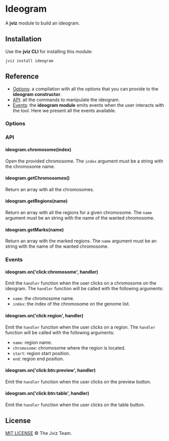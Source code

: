 # Ideogram

A **jviz** module to build an ideogram.

## Installation

Use the **jviz CLI** for installing this module:

```
jviz install ideogram
```

## Reference

- [Options](#options): a compilation with all the options that you can provide to the **ideogram constructor**.
- [API](#api): all the commands to manipulate the ideogram.
- [Events](#events): the **ideogram module** emits events when the user interacts with the tool. Here we present all the events available.

### Options

### API

#### ideogram.chromosome(index)

Open the provided chromosome. The `index` argument must be a string with the chromosome name.

#### ideogram.getChromosomes()

Return an array with all the chromosomes.

#### ideogram.getRegions(name)

Return an array with all the regions for a given chromosome. The `name` argument must be an string with the name of the wanted chromosome.

#### ideogram.getMarks(name)

Return an array with the marked regions. The `name` argument must be an string with the name of the wanted chromosome.


### Events

#### ideogram.on('click:chromosome', handler)

Emit the `handler` function when the user clicks on a chromosome on the ideogram. The `handler` function will be called with the following arguments:
- `name`: the chromosome name.
- `index`: the index of the chromosome on the genome list.

#### ideogram.on('click:region', handler)

Emit the `handler` function when the user clicks on a region. The `handler` function will be called with the following arguments:
- `name`: region name.
- `chromosome`: chromosome where the region is located.
- `start`: region start position.
- `end`: region end position.

#### ideogram.on('click:btn:preview', handler)

Emit the `handler` function when the user clicks on the preview button.

#### ideogram.on('click:btn:table', handler)

Emit the `handler` function when the user clicks on the table button.

## License

[MIT LICENSE](./LICENSE) &copy; The Jviz Team.
